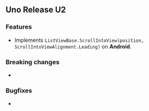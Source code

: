 ## Uno Release U2

### Features

 * Implements `ListViewBase.ScrollIntoView(position, ScrollIntoViewAlignment.Leading)` on **Android**.

### Breaking changes

 * 

### Bugfixes

 * 
